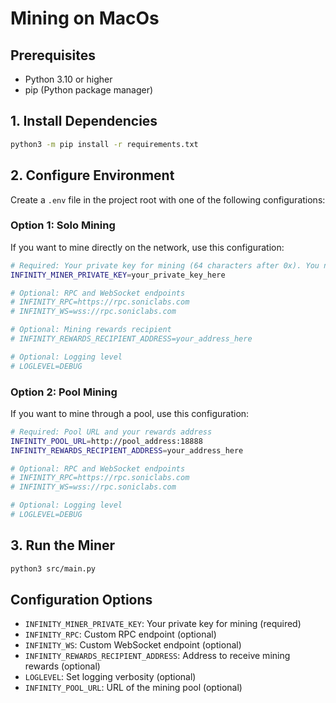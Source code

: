 # Mining on MacOs

## Prerequisites

- Python 3.10 or higher
- pip (Python package manager)

## 1. **Install Dependencies**
   ```bash
   python3 -m pip install -r requirements.txt
   ```

## 2. **Configure Environment**
   Create a `.env` file in the project root with one of the following configurations:

   ### Option 1: Solo Mining
   If you want to mine directly on the network, use this configuration:
   ```bash
   # Required: Your private key for mining (64 characters after 0x). You need to have some Sonic (S) balance to start mining.
   INFINITY_MINER_PRIVATE_KEY=your_private_key_here

   # Optional: RPC and WebSocket endpoints
   # INFINITY_RPC=https://rpc.soniclabs.com
   # INFINITY_WS=wss://rpc.soniclabs.com

   # Optional: Mining rewards recipient
   # INFINITY_REWARDS_RECIPIENT_ADDRESS=your_address_here

   # Optional: Logging level
   # LOGLEVEL=DEBUG
   ```

   ### Option 2: Pool Mining
   If you want to mine through a pool, use this configuration:
   ```bash
   # Required: Pool URL and your rewards address
   INFINITY_POOL_URL=http://pool_address:18888
   INFINITY_REWARDS_RECIPIENT_ADDRESS=your_address_here

   # Optional: RPC and WebSocket endpoints
   # INFINITY_RPC=https://rpc.soniclabs.com
   # INFINITY_WS=wss://rpc.soniclabs.com

   # Optional: Logging level
   # LOGLEVEL=DEBUG
   ```

## 3. **Run the Miner**
   ```bash
   python3 src/main.py
   ```

## Configuration Options

- `INFINITY_MINER_PRIVATE_KEY`: Your private key for mining (required)
- `INFINITY_RPC`: Custom RPC endpoint (optional)
- `INFINITY_WS`: Custom WebSocket endpoint (optional)
- `INFINITY_REWARDS_RECIPIENT_ADDRESS`: Address to receive mining rewards (optional)
- `LOGLEVEL`: Set logging verbosity (optional)
- `INFINITY_POOL_URL`: URL of the mining pool (optional)
